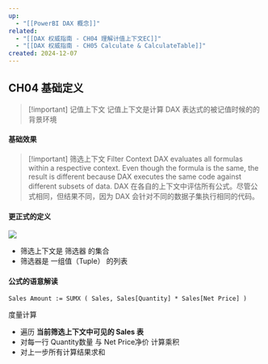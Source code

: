 ```yaml
---
up:
  - "[[PowerBI DAX 概念]]"
related:
  - "[[DAX 权威指南 - CH04 理解计值上下文EC]]"
  - "[[DAX 权威指南 - CH05 Calculate & CalculateTable]]"
created: 2024-12-07
---
```

## CH04 基础定义

> [!important] 记值上下文
> 记值上下文是计算 DAX 表达式的被记值时候的的背景环境

#### 基础效果

> [!important] 筛选上下文 Filter Context
> DAX evaluates all formulas within a respective context. Even though the formula is the same, the result is different because DAX executes the same code against different subsets of data.
> DAX 在各自的上下文中评估所有公式。尽管公式相同，但结果不同，因为 DAX 会针对不同的数据子集执行相同的代码。

#### 更正式的定义

![](https://s1.vika.cn/space/2024/12/07/2bda09692fc44d1b923724ad3a005846)

- 筛选上下文是 筛选器 的集合
- 筛选器是 一组值（Tuple） 的列表


#### 公式的语意解读


`Sales Amount := SUMX ( Sales, Sales[Quantity] * Sales[Net Price] )`

度量计算
- 遍历 **当前筛选上下文中可见的 Sales 表**
- 对每一行 Quantity数量 与 Net Price净价 计算乘积
- 对上一步所有计算结果求和


